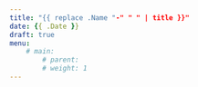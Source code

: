 ```yaml
---
title: "{{ replace .Name "-" " " | title }}"
date: {{ .Date }}
draft: true
menu:
    # main: 
        # parent: 
        # weight: 1
---
```

